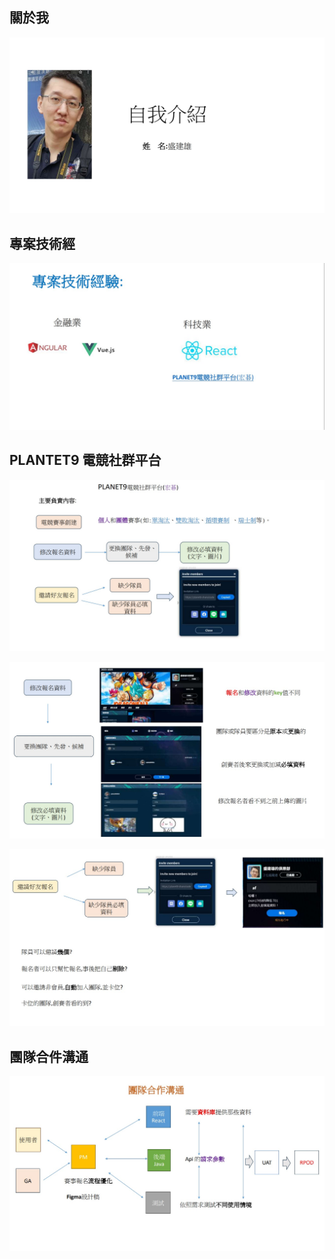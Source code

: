 ## 關於我

![](./img/001.jpg)

## 專案技術經

![](./img/002.jpg)

## PLANTET9 電競社群平台

![](./img/003.jpg)

![](./img/004.jpg)

![](./img/005.jpg)

## 團隊合件溝通

![](./img/006.jpg)
